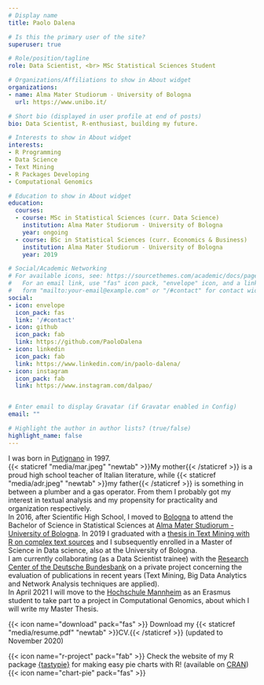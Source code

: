 ```yaml
---
# Display name
title: Paolo Dalena

# Is this the primary user of the site?
superuser: true

# Role/position/tagline
role: Data Scientist, <br> MSc Statistical Sciences Student

# Organizations/Affiliations to show in About widget
organizations:
- name: Alma Mater Studiorum - University of Bologna
  url: https://www.unibo.it/

# Short bio (displayed in user profile at end of posts)
bio: Data Scientist, R-enthusiast, building my future.

# Interests to show in About widget
interests:
- R Programming
- Data Science
- Text Mining
- R Packages Developing
- Computational Genomics

# Education to show in About widget
education:
  courses:
  - course: MSc in Statistical Sciences (curr. Data Science)
    institution: Alma Mater Studiorum - University of Bologna
    year: ongoing
  - course: BSc in Statistical Sciences (curr. Economics & Business)
    institution: Alma Mater Studiorum - University of Bologna
    year: 2019

# Social/Academic Networking
# For available icons, see: https://sourcethemes.com/academic/docs/page-builder/#icons
#   For an email link, use "fas" icon pack, "envelope" icon, and a link in the
#   form "mailto:your-email@example.com" or "/#contact" for contact widget.
social:
- icon: envelope
  icon_pack: fas
  link: '/#contact'
- icon: github
  icon_pack: fab
  link: https://github.com/PaoloDalena
- icon: linkedin
  icon_pack: fab
  link: https://www.linkedin.com/in/paolo-dalena/
- icon: instagram
  icon_pack: fab
  link: https://www.instagram.com/dalpao/


# Enter email to display Gravatar (if Gravatar enabled in Config)
email: ""

# Highlight the author in author lists? (true/false)
highlight_name: false
---
```


I was born in [Putignano](https://www.google.com/maps/@40.8492187,17.1225482,3a,75y,70.92h,99.73t/data=!3m6!1e1!3m4!1slr2xdEuNgaCkx6MqLo2Ugg!2e0!7i13312!8i6656) in 1997.  
{{< staticref "media/mar.jpeg" "newtab" >}}My mother{{< /staticref >}} is a proud high school teacher of Italian literature, while {{< staticref "media/adr.jpeg" "newtab" >}}my father{{< /staticref >}} is something in between a plumber and a gas operator.  From them I probably got my interest in textual analysis and my propensity for practicality and organization respectively.  
In 2016, after Scientific High School, I moved to [Bologna](https://www.google.com/maps/place/Piazza+Maggiore/@44.4938753,11.342443,3a,75y,134.83h,107.53t/data=!3m8!1e1!3m6!1sAF1QipM2FBB6JfQXctdXTAcWCH_l48xfg67JPEGDinEQ!2e10!3e11!6shttps:%2F%2Flh5.googleusercontent.com%2Fp%2FAF1QipM2FBB6JfQXctdXTAcWCH_l48xfg67JPEGDinEQ%3Dw203-h100-k-no-pi-18.11897-ya55.94854-ro-0-fo100!7i10240!8i5120!4m7!3m6!1s0x477fd49586d65539:0x3ec4fc9a3ae6b51e!8m2!3d44.4937544!4d11.3430945!14m1!1BCgIgARICCAI) to attend the Bachelor of Science in Statistical Sciences at [Alma Mater Studiorum - University of Bologna](https://www.unibo.it/). In 2019 I graduated with a [thesis in Text Mining with R on complex text sources](https://paolodalena.github.io/bachelor_thesis_book/) and I subsequently enrolled in a Master of Science in Data science, also at the University of Bologna.  
I am currently collaborating (as a Data Scientist trainee) with the [Research Center of the Deutsche Bundesbank](https://www.bundesbank.de/en/bundesbank/research/research-centre) on a private project concerning the evaluation of publications in recent years (Text Mining, Big Data Analytics and Network Analysis techniques are applied).  
In April 2021 I will move to the [Hochschule Mannheim](https://www.english.hs-mannheim.de/the-university.html) as an Erasmus student to take part to a project in Computational Genomics, about which I will write my Master Thesis.



{{< icon name="download" pack="fas" >}} Download my {{< staticref "media/resume.pdf" "newtab" >}}CV.{{< /staticref >}} (updated to November 2020)

{{< icon name="r-project" pack="fab" >}} Check the website of my R package [{tastypie}](https://paolodalena.github.io/tastypie/) for making easy pie charts with R! (available on [CRAN](https://cran.r-project.org/web/packages/tastypie/index.html)) {{< icon name="chart-pie" pack="fas" >}}
